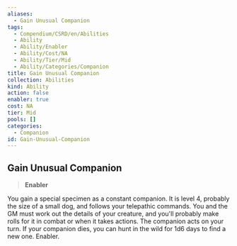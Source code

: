 ```yaml
---
aliases:
  - Gain Unusual Companion
tags:
  - Compendium/CSRD/en/Abilities
  - Ability
  - Ability/Enabler
  - Ability/Cost/NA
  - Ability/Tier/Mid
  - Ability/Categories/Companion
title: Gain Unusual Companion
collection: Abilities
kind: Ability
action: false
enabler: true
cost: NA
tier: Mid
pools: []
categories:
  - Companion
id: Gain-Unusual-Companion
---
```

## Gain Unusual Companion    
>**Enabler**  
    
You gain a special specimen as a constant companion. It is level 4, probably the size of a small dog, and follows your telepathic commands. You and the GM must work out the details of your creature, and you'll probably make rolls for it in combat or when it takes actions. The companion acts on your turn. If your companion dies, you can hunt in the wild for 1d6 days to find a new one. Enabler.

